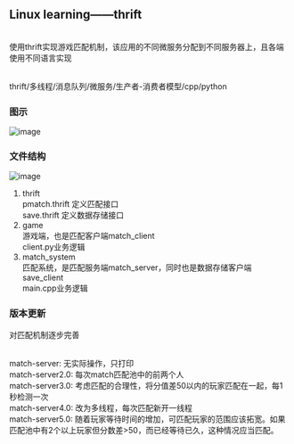 ## Linux learning——thrift

<br>使用thrift实现游戏匹配机制，该应用的不同微服务分配到不同服务器上，且各端使用不同语言实现

<br>thrift/多线程/消息队列/微服务/生产者-消费者模型/cpp/python


### 图示

![image](https://user-images.githubusercontent.com/49400104/160067216-43f7e998-4aed-45d8-9b88-89cb23338406.png)


###  文件结构

![image](https://user-images.githubusercontent.com/49400104/160064729-3a5398ea-7107-4d15-9e84-ef867f40f0ca.png)

1. thrift
   <br>pmatch.thrift 定义匹配接口
   <br>save.thrift 定义数据存储接口
2. game
  <br>游戏端，也是匹配客户端match_client
  <br>client.py业务逻辑
3. match_system
  <br>匹配系统，是匹配服务端match_server，同时也是数据存储客户端save_client
  <br>main.cpp业务逻辑
  
 ### 版本更新
 对匹配机制逐步完善
 
 <br> match-server: 无实际操作，只打印
 <br> match-server2.0: 每次match匹配池中的前两个人
 <br> match-server3.0: 考虑匹配的合理性，将分值差50以内的玩家匹配在一起，每1秒检测一次
 <br> match-server4.0: 改为多线程，每次匹配新开一线程
 <br> match-server5.0: 随着玩家等待时间的增加，可匹配玩家的范围应该拓宽。如果匹配池中有2个以上玩家但分数差>50，而已经等待已久，这种情况应当匹配。
 
